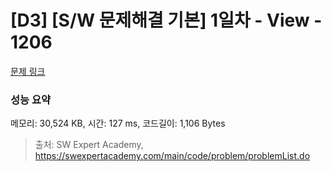 # [D3] [S/W 문제해결 기본] 1일차 - View - 1206 

[문제 링크](https://swexpertacademy.com/main/code/problem/problemDetail.do?contestProbId=AV134DPqAA8CFAYh) 

### 성능 요약

메모리: 30,524 KB, 시간: 127 ms, 코드길이: 1,106 Bytes



> 출처: SW Expert Academy, https://swexpertacademy.com/main/code/problem/problemList.do